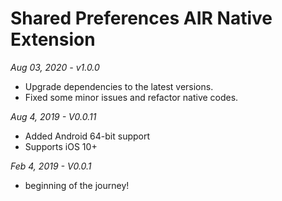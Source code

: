 # Shared Preferences AIR Native Extension

*Aug 03, 2020 - v1.0.0*
- Upgrade dependencies to the latest versions.
- Fixed some minor issues and refactor native codes.

*Aug 4, 2019 - V0.0.11*
* Added Android 64-bit support
* Supports iOS 10+

*Feb 4, 2019 - V0.0.1*
* beginning of the journey!
